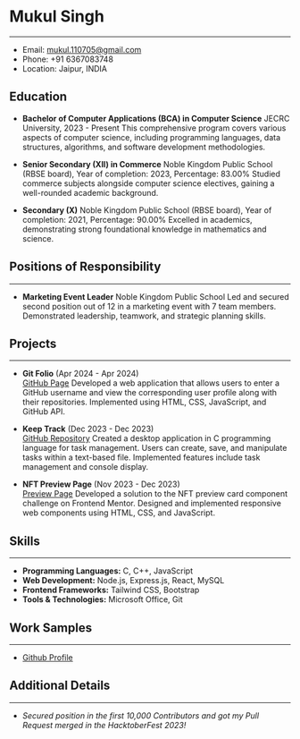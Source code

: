 
# Mukul Singh
---
- Email: mukul.110705@gmail.com
- Phone: +91 6367083748
- Location: Jaipur, INDIA

## Education
- **Bachelor of Computer Applications (BCA) in Computer Science**
JECRC University, 2023 - Present
This comprehensive program covers various aspects of computer science, including programming languages, data structures, algorithms, and software development methodologies.

- **Senior Secondary (XII) in Commerce**
Noble Kingdom Public School (RBSE board), Year of completion: 2023, Percentage: 83.00%
Studied commerce subjects alongside computer science electives, gaining a well-rounded academic background.

- **Secondary (X)**
Noble Kingdom Public School (RBSE board), Year of completion: 2021, Percentage: 90.00%
Excelled in academics, demonstrating strong foundational knowledge in mathematics and science.

## Positions of Responsibility
---
- **Marketing Event Leader**
Noble Kingdom Public School
Led and secured second position out of 12 in a marketing event with 7 team members. Demonstrated leadership, teamwork, and strategic planning skills.

## Projects
---
- **Git Folio** (Apr 2024 - Apr 2024)<br>
  [GitHub Page](https://mukul1107.github.io/git-folio/)
  Developed a web application that allows users to enter a GitHub username and view the corresponding user profile along with their repositories. Implemented using HTML, CSS, JavaScript, and GitHub API.
  
- **Keep Track** (Dec 2023 - Dec 2023) <br>
  [GitHub Repository](https://github.com/mukul1107/keep-track)
  Created a desktop application in C programming language for task management. Users can create, save, and manipulate tasks within a text-based file. Implemented features include task management and console display.
  
- **NFT Preview Page** (Nov 2023 - Dec 2023)<br>
   [Preview Page](https://mukul1107.github.io/nft-card/)
   Developed a solution to the NFT preview card component challenge on Frontend Mentor. Designed and implemented responsive web components using HTML, CSS, and JavaScript.

## Skills
---
- **Programming Languages:** C, C++, JavaScript
- **Web Development:** Node.js, Express.js, React, MySQL
- **Frontend Frameworks:** Tailwind CSS, Bootstrap
- **Tools & Technologies:** Microsoft Office, Git

## Work Samples
---
- [Github Profile](https://github.com/mukul1107)

## Additional Details
---
- *Secured position in the first 10,000 Contributors and got my Pull Request merged in the HacktoberFest 2023!*
